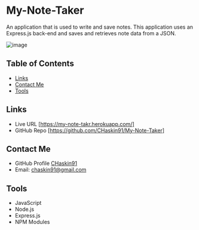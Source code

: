 # My-Note-Taker
An application that is used to write and save notes.  This application uses an Express.js back-end and saves and retrieves note data from a JSON.

![image]()

## Table of Contents
- [Links](#links)
- [Contact Me](#contact-me)
- [Tools](#tools)

## Links
* Live URL [https://my-note-takr.herokuapp.com/]
* GitHub Repo [https://github.com/CHaskin91/My-Note-Taker]

## Contact Me
* GitHub Profile [CHaskin91](https://github.com/CHaskin91)
* Email: chaskin91@gmail.com

## Tools
* JavaScript
* Node.js
* Express.js
* NPM Modules